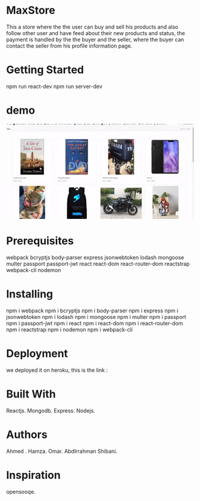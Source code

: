 # MaxStore
This a store where the the user can buy and sell his products and also follow other user and have feed about their new products and status, the payment is handled by the the buyer and the seller, where the buyer can contact the seller from his profile information page.

# Getting Started
npm run react-dev
npm run server-dev

# demo
![](mygif.gif)

# Prerequisites
webpack
bcryptjs
body-parser
express
jsonwebtoken
lodash
mongoose
multer
passport
passport-jwt
react
react-dom
react-router-dom
reactstrap
webpack-cli
nodemon

# Installing
npm i webpack
npm i bcryptjs
npm i body-parser
npm i express
npm i jsonwebtoken
npm i lodash
npm i mongoose
npm i multer
npm i passport
npm i passport-jwt
npm i react
npm i react-dom
npm i react-router-dom
npm i reactstrap
npm i nodemon
npm i webpack-cli

# Deployment
we deployed it on heroku, this is the link :


# Built With
Reactjs.
Mongodb.
Express.
Nodejs.

# Authors
Ahmed .
Hamza.
Omar.
Abdlrrahman Shibani.

# Inspiration
opensooqe.
